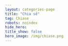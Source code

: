 ```yaml
---
layout: categories-page
title: "Chia sẻ"
tag: Chiase
robots: noindex
hide_hero: 
title_show: false
hero_image: /img/chiase.png 
---
```

